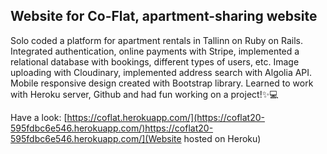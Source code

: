 ## Website for Co-Flat, apartment-sharing website 

Solo coded a platform for apartment rentals in Tallinn on Ruby on Rails. Integrated authentication, online payments with Stripe, implemented a relational database with bookings, different types of users, etc. Image uploading with Cloudinary, implemented address search with Algolia API. Mobile responsive design created with Bootstrap library. Learned to work with Heroku server, Github and had fun working on a project!✨💻


Have a look:
[https://coflat.herokuapp.com/](https://coflat20-595fdbc6e546.herokuapp.com/)https://coflat20-595fdbc6e546.herokuapp.com/](Website hosted on Heroku)

